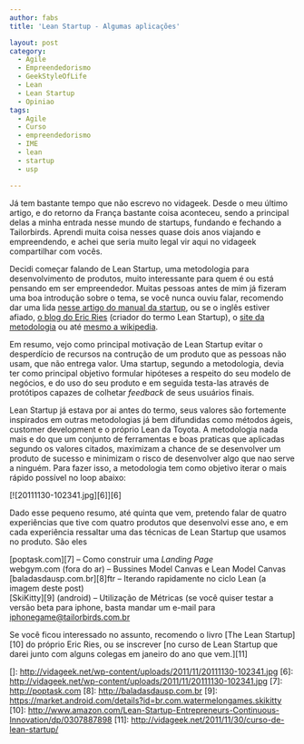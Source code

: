 ```yaml
---
author: fabs
title: 'Lean Startup - Algumas aplicações'

layout: post
category:
  - Agile
  - Empreendedorismo
  - GeekStyleOfLife
  - Lean
  - Lean Startup
  - Opiniao
tags:
  - Agile
  - Curso
  - empreendedorismo
  - IME
  - lean
  - startup
  - usp

---
```

Já tem bastante tempo que não escrevo no vidageek. Desde o meu último artigo, e do retorno da França bastante coisa aconteceu, sendo a principal delas a minha entrada nesse mundo de startups, fundando e fechando a Tailorbirds. Aprendi muita coisa nesses quase dois anos viajando e empreendendo, e achei que seria muito legal vir aqui no vidageek compartilhar com vocês.

Decidi começar falando de Lean Startup, uma metodologia para desenvolvimento de produtos, muito interessante para quem é ou está pensando em ser empreendedor. Muitas pessoas antes de mim já fizeram uma boa introdução sobre o tema, se você nunca ouviu falar, recomendo dar uma lida [nesse artigo do manual da startup][1], ou se o inglês estiver afiado, [o blog do Eric Ries][2] (criador do termo Lean Startup), o [site da metodologia][3] ou até [mesmo a wikipedia][4].



Em resumo, vejo como principal motivação de Lean Startup evitar o desperdício de recursos na contrução de um produto que as pessoas não usam, que não entrega valor. Uma startup, segundo a metodologia, devia ter como principal objetivo formular hipóteses a respeito do seu modelo de negócios, e do uso do seu produto e em seguida testa-las através de protótipos capazes de colhetar *feedback* de seus usuários finais. 

Lean Startup já estava por ai antes do termo, seus valores são fortemente inspirados em outras metodologias já bem difundidas como métodos ágeis, customer development e o próprio Lean da Toyota. A metodologia nada mais e do que um conjunto de ferramentas e boas praticas que aplicadas segundo os valores citados, maximizam a chance de se desenvolver um produto de sucesso e minimizam o risco de desenvolver algo que nao serve a ninguém. Para fazer isso, a metodologia tem como objetivo iterar o mais rápido possível no loop abaixo:

[![20111130-102341.jpg][6]][6]

Dado esse pequeno resumo, até quinta que vem, pretendo falar de quatro experiências que tive com quatro produtos que desenvolvi esse ano, e em cada experiência ressaltar uma das técnicas de Lean Startup que usamos no produto. São eles

[poptask.com][7] – Como construir uma *Landing Page*  
webgym.com (fora do ar) – Bussines Model Canvas e Lean Model Canvas  
[baladasdausp.com.br][8]ftr – Iterando rapidamente no ciclo Lean (a imagem deste post)  
[SkiKitty][9] (android) – Utilização de Métricas (se você quiser testar a versão beta para iphone, basta mandar um e-mail para iphonegame@tailorbirds.com.br

Se você ficou interessado no assunto, recomendo o livro [The Lean Startup][10] do próprio Eric Ries, ou se inscrever [no curso de Lean Startup que darei junto com alguns colegas em janeiro do ano que vem.][11] 














 [1]: http://www.manualdastartup.com.br/blog/o-que-e-a-lean-startup/
 [2]: http://www.startuplessonslearned.com/2008/09/lean-startup.html
 [3]: http://theleanstartup.com/
 [4]: http://en.wikipedia.org/wiki/Lean_Startup
 []: http://vidageek.net/wp-content/uploads/2011/11/20111130-102341.jpg
 [6]: http://vidageek.net/wp-content/uploads/2011/11/20111130-102341.jpg
 [7]: http://poptask.com
 [8]: http://baladasdausp.com.br
 [9]: https://market.android.com/details?id=br.com.watermelongames.skikitty
 [10]: http://www.amazon.com/Lean-Startup-Entrepreneurs-Continuous-Innovation/dp/0307887898
 [11]: http://vidageek.net/2011/11/30/curso-de-lean-startup/





